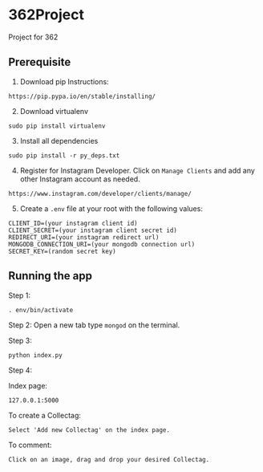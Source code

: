 # 362Project
Project for 362

## Prerequisite
1. Download pip
Instructions:
```
https://pip.pypa.io/en/stable/installing/
```

2. Download virtualenv
```
sudo pip install virtualenv
```

3. Install all dependencies
```
sudo pip install -r py_deps.txt
```

4. Register for Instagram Developer. Click on `Manage Clients` and add any other Instagram account as needed.
```
https://www.instagram.com/developer/clients/manage/
```

5. Create a `.env` file at your root with the following values:
```
CLIENT_ID=(your instagram client id)
CLIENT_SECRET=(your instagram client secret id)
REDIRECT_URI=(your instagram redirect url)
MONGODB_CONNECTION_URI=(your mongodb connection url)
SECRET_KEY=(random secret key)
```

## Running the app

Step 1:
```
. env/bin/activate
```

Step 2:
Open a new tab type `mongod` on the terminal.

Step 3:
```
python index.py
```

Step 4:

Index page:
```
127.0.0.1:5000
```

To create a Collectag:
```
Select 'Add new Collectag' on the index page.
```

To comment:
```
Click on an image, drag and drop your desired Collectag.
````
